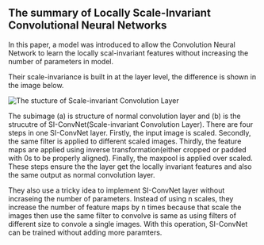 ## The summary of Locally Scale-Invariant Convolutional Neural Networks

In this paper, a model was introduced to allow the Convolution Neural Network to learn the locally scal-invariant features without increasing the number of parameters in model. 

Their scale-invariance is built in at the layer level, the difference is shown in the image below.  

![The stucture of Scale-invariant Convolution Layer](https://tva1.sinaimg.cn/large/006y8mN6gy1g8z2s7az37j30yj0ia41y.jpg)

The subimage (a) is structure of normal convolution layer and (b) is the strucutre of SI-ConvNet(Scale-invariant Convolution Layer). There are four steps in one SI-ConvNet layer. Firstly, the input image is scaled. Secondly, the same filter is applied to different scaled images. Thirdly, the feature maps are applied using inverse transformation(either cropped or padded with 0s to be properly aligned). Finally, the maxpool is applied over scaled. These steps ensure the the layer get the locally invariant features and also the same output as normal convolution layer.



They also use a tricky idea to implement SI-ConvNet layer without incraseing the number of parameters. Instead of using n scales, they increase the number of feature maps by n times because that scale the images then use the same filter to convolve is same as  using filters of different size to convole a single images. With this operation, SI-ConvNet can be trained without adding more paramters.



